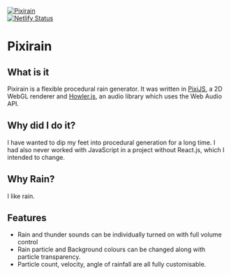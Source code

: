 [![Pixirain](https://img.shields.io/badge/Website-Pixirain.netlify.app-black?style=for-the-badge)](http://pixirain.netlify.app)   
[![Netlify Status](https://api.netlify.com/api/v1/badges/2d268ea5-b2e2-4c4e-9d1a-1c781a1e1362/deploy-status)](https://app.netlify.com/sites/pixirain/deploys)
# Pixirain 
## What is it
Pixirain is a flexible procedural rain generator. It was written in [PixiJS](https://www.pixijs.com/), a 2D WebGL renderer and [Howler.js](https://howlerjs.com/), an audio library which uses the Web Audio API.

## Why did I do it?
I have wanted to dip my feet into procedural generation for a long time. I had also never worked with JavaScript in a project without React.js, which I intended to change.

## Why Rain?
I like rain.

## Features
* Rain and thunder sounds can be individually turned on with full volume control
* Rain particle and Background colours can be changed along with particle transparency.
* Particle count, velocity, angle of rainfall are all fully customisable.
